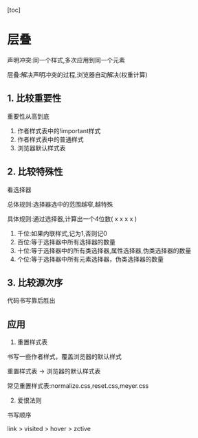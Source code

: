 [toc]

# 层叠

声明冲突:同一个样式,多次应用到同一个元素

层叠:解决声明冲突的过程,浏览器自动解决(权重计算)

## 1. 比较重要性

重要性从高到底

1) 作者样式表中的!important样式
2) 作者样式表中的普通样式
3) 浏览器默认样式表

## 2. 比较特殊性

看选择器

总体规则:选择器选中的范围越窄,越特殊

具体规则:通过选择器,计算出一个4位数( x x x x )

1. 千位:如果内联样式,记为1,否则记0
2. 百位:等于选择器中所有选择器的数量
3. 十位:等于选择器中的所有类选择器,属性选择器,伪类选择器的数量
4. 个位:等于选择器中所有元素选择器，伪类选择器的数量

## 3. 比较源次序

代码书写靠后胜出

## 应用

1. 重置样式表

书写一些作者样式，覆盖浏览器的默认样式

重置样式表 -> 浏览器的默认样式表

常见重置样式表:normalize.css,reset.css,meyer.css

2. 爱恨法则

书写顺序

link > visited > hover > zctive
